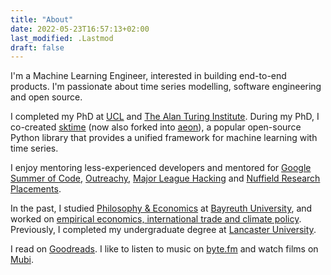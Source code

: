```yaml
---
title: "About"
date: 2022-05-23T16:57:13+02:00
last_modified: .Lastmod
draft: false
---
```


I'm a Machine Learning Engineer, interested in building end-to-end products. 
I'm passionate about time series modelling, software engineering and open source. 

I completed my PhD at [UCL] and [The Alan Turing Institute]. 
During my PhD, I co-created [sktime] (now also forked into [aeon]), a popular open-source Python library that provides a unified framework for machine learning with time series. 

I enjoy mentoring less-experienced developers and mentored for [Google Summer of Code], [Outreachy], [Major League Hacking] and [Nuffield Research Placements].

In the past, I studied [Philosophy & Economics] at [Bayreuth University], and worked on [empirical economics, international trade and climate policy]. Previously, I completed my undergraduate degree at [Lancaster University].

I read on [Goodreads]. I like to listen to music on [byte.fm] and watch films on [Mubi].

[UCL]: https://www.ucl.ac.uk/
[The Alan Turing Institute]: https://www.turing.ac.uk/
[sktime]: https://github.com/sktime/sktime
[aeon]: https://github.com/aeon-toolkit/aeon
[Google Summer of Code]: https://summerofcode.withgoogle.com/
[Outreachy]: https://www.outreachy.org/
[Major League Hacking]: https://mlh.io/
[Nuffield Research Placements]: https://www.nuffieldresearchplacements.org/
[empirical economics, international trade and climate policy]: https://www.sciencedirect.com/science/article/abs/pii/S0921800917316075
[Philosophy & Economics]: https://www.uni-bayreuth.de/en/master/philosophy-economics
[Bayreuth University]: https://www.uni-bayreuth.de/en
[Lancaster University]: https://www.lancaster.ac.uk/
[Goodreads]: https://www.goodreads.com/mloning
[byte.fm]: https://www.byte.fm/
[Mubi]: https://mubi.com/

